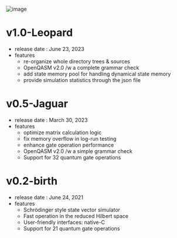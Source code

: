 ![image](https://github.com/eQuantumOS/QPlayer/assets/17871602/3e9517cf-bed6-45b9-8cea-255bf1b84935)
  
# v1.0-Leopard
+ release date : June 23, 2023
+ features
  - re-organize whole directory trees & sources
  - OpenQASM v2.0 /w a complete grammar check
  - add state memory pool for handling dynamical state memory
  - provide simulation statistics through the json file

# v0.5-Jaguar 
+ release date : March 30, 2023
+ features
  - optimize matrix calculation logic
  - fix memory overflow in log-run testing
  - enhance gate operation performance
  - OpenQASM v2.0 /w a simple grammar check
  - Support for 32 quantum gate operations
 
# v0.2-birth
+ release date : June 24, 2021
+ features
  - Schrödinger style state vector simulator  
  - Fast operation in the reduced Hilbert space
  - User-friendly interfaces: native-C
  - Support for 21 quantum gate operations
